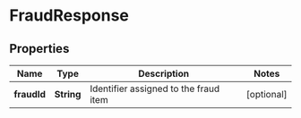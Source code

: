 

# FraudResponse

## Properties

Name | Type | Description | Notes
------------ | ------------- | ------------- | -------------
**fraudId** | **String** | Identifier assigned to the fraud item |  [optional]




